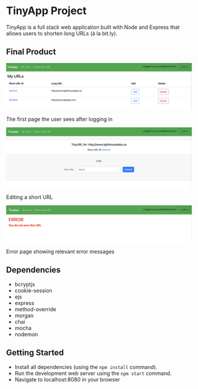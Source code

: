 # TinyApp Project

TinyApp is a full stack web application built with Node and Express that allows users to shorten long URLs (à la bit.ly).

## Final Product

!["Home page"](./assets/home-page.png)

The first page the user sees after logging in

!["Edit page"](./assets/edit-page.png)

Editing a short URL

!["Error page"](./assets/error-page.png)

Error page showing relevant error messages

## Dependencies

* bcryptjs
* cookie-session
* ejs
* express
* method-override
* morgan
* chai
* mocha
* nodemon

## Getting Started

- Install all dependencies (using the `npm install` command).
- Run the development web server using the `npm start` command.
- Navigate to localhost:8080 in your browser